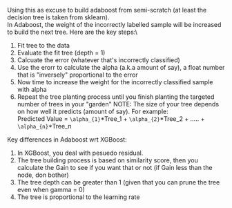 Using this as excuse to build adaboost from semi-scratch (at least the decision tree is taken from sklearn). \
In Adaboost, the weight of the incorrectly labelled sample will be increased to build the next tree. 
Here are the key steps:\
1. Fit tree to the data
2. Evaluate the fit tree (depth = 1)
3. Calcuate the error (whatever that's incorrectly classified) 
4. Use the erorr to calculate the alpha (a.k.a amount of say), a float number that is "inversely" proportional to the error
5. Now time to increase the weight for the incorrectly classified sample with alpha 
6. Repeat the tree planting process until you finish planting the targeted number of trees in your "garden" 
NOTE: The size of your tree depends on how well it predicts (amount of say). For example: \
Predicted Value = `\alpha_{1}`*Tree_1 + `\alpha_{2}`*Tree_2 + ..... + `\alpha_{n}`*Tree_n

Key differences in Adaboost wrt XGBoost:
1. In XGBoost, you deal with pesuedo residual. 
2. The tree building process is based on similarity score, then you calculate the Gain to see if you want that or not (if Gain less than the node, don bother)
3. The tree depth can be greater than 1 (given that you can prune the tree even when gamma = 0)
4. The tree is proportional to the learning rate 
